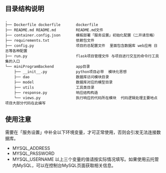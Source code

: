 ## 目录结构说明

~~~
.
├── Dockerfile dockerfile       dockerfile
├── README.md README.md         README.md文件
├── container.config.json       模板部署「服务设置」初始化配置（二开请忽略）
├── requirements.txt            依赖包文件
├── config.py                   项目的总配置文件  里面包含数据库 web应用 日志等各种配置
├── run.py                      flask项目管理文件 与项目进行交互的命令行工具集的入口
└── miniProgramBackend          app目录
    ├── __init__.py             python项目必带  模块化思想
    ├── dao                     数据库访问模块目录
    ├── model                   数据库对应的模型目录
    ├── utils                   工具类目录
    ├── response.py             响应结构构造
    └── views.py                执行响应的代码所在模块  代码逻辑处理主要地点  项目大部分代码在此编写
~~~

## 使用注意
需要在「服务设置」中补全以下环境变量，才可正常使用，否则会引发无法连接数据库。
- MYSQL_ADDRESS
- MYSQL_PASSWORD
- MYSQL_USERNAME
以上三个变量的值请按实际情况填写。如果使用云托管内MySQL，可以在控制台MySQL页面获取相关信息。
